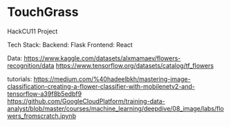 # TouchGrass
HackCU11 Project


Tech Stack:
Backend: Flask
Frontend: React

Data:
https://www.kaggle.com/datasets/alxmamaev/flowers-recognition/data
https://www.tensorflow.org/datasets/catalog/tf_flowers


tutorials:
https://medium.com/%40hadeelbkh/mastering-image-classification-creating-a-flower-classifier-with-mobilenetv2-and-tensorflow-a39f8b5edbf9
https://github.com/GoogleCloudPlatform/training-data-analyst/blob/master/courses/machine_learning/deepdive/08_image/labs/flowers_fromscratch.ipynb
